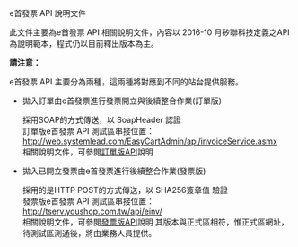 e首發票 API 說明文件

此文件主要為e首發票 API 相關說明文件，內容以 2016-10 月矽聯科技定義之API為說明範本，程式仍以目前釋出版本為主。

**請注意：**

e首發票 API 主要分為兩種，這兩種將對應到不同的站台提供服務。

* 拋入訂單由e首發票進行發票開立與後續整合作業(訂單版)

  採用SOAP的方式傳送，以 SoapHeader 認證<br />
  訂單版e首發票 API 測試區串接位置：<br />
  http://web.systemlead.com/EasyCartAdmin/api/invoiceService.asmx<br />
  相關說明文件，可參閱[訂單版API](https://github.com/SL-PD/e-Invoice_API/blob/master/OrderVersion/CS/README.md)說明


* 拋入已開立發票由e首發票進行後續整合作業(發票版)

  採用的是HTTP POST的方式傳送，以 SHA256簽章值 驗證<br />
  發票版e首發票 API 測試區串接位置：<br />
  http://tserv.youshop.com.tw/api/einv/<br />
  相關說明文件，可參閱[發票版API](https://sl-pd.gitbooks.io/einvoice_api/content/)說明
  其版本與正式區相符，惟正式區網址，待測試區測通後，將由業務人員提供。<br />
 
